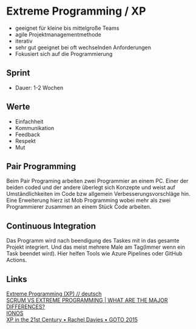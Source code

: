 # Extreme Programming / XP
- geeignet für kleine bis mittelgroße Teams
- agile Projektmanagementmethode
- iterativ
- sehr gut geeignet bei oft wechselnden Anforderungen
- Fokusiert sich auf die Programmierung

## Sprint
- Dauer: 1-2 Wochen

## Werte
- Einfachheit
- Kommunikation
- Feedback
- Respekt
- Mut

## Pair Programming
Beim Pair Programing arbeiten zwei Programmier an einem PC. Einer der beiden coded und der andere überlegt sich Konzepte und weist auf Umständlichkeiten im Code bzw allgemein Verbesserungsvorschläge hin. Eine Erweiterung hierz ist Mob Programming wobei mehr als zwei Programmierer zusammen an einem Stück Code arbeiten.

## Continuous Integration
Das Programm wird nach beendigung des Taskes mit in das gesamte Projekt integriert. Und das meist mehrere Male am Tag(Immer wenn ein Task beendet wird). Hier helfen Tools wie Azure Pipelines oder GitHub Actions.

## Links
[Extreme Programming (XP) // deutsch](https://www.youtube.com/watch?v=uyLhrO1rEyc)  
[SCRUM VS EXTREME PROGRAMMING | WHAT ARE THE MAJOR DIFFERENCES?](https://www.youtube.com/watch?v=PRYmsmMdlko)  
[IONOS](https://www.ionos.de/digitalguide/websites/web-entwicklung/extreme-programming/)  
[XP in the 21st Century • Rachel Davies • GOTO 2015](https://www.youtube.com/watch?v=IDKJJDiK3Gw)